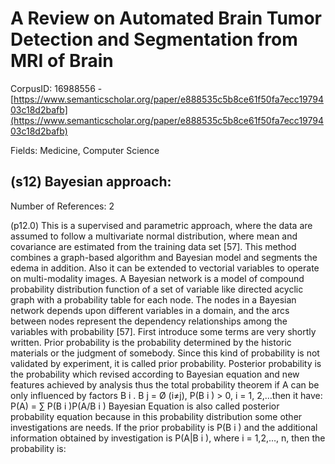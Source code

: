 # A Review on Automated Brain Tumor Detection and Segmentation from MRI of Brain

CorpusID: 16988556 - [https://www.semanticscholar.org/paper/e888535c5b8ce61f50fa7ecc1979403c18d2bafb](https://www.semanticscholar.org/paper/e888535c5b8ce61f50fa7ecc1979403c18d2bafb)

Fields: Medicine, Computer Science

## (s12) Bayesian approach:
Number of References: 2

(p12.0) This is a supervised and parametric approach, where the data are assumed to follow a multivariate normal distribution, where mean and covariance are estimated from the training data set [57]. This method combines a graph-based algorithm and Bayesian model and segments the edema in addition. Also it can be extended to vectorial variables to operate on multi-modality images. A Bayesian network is a model of compound probability distribution function of a set of variable like directed acyclic graph with a probability table for each node. The nodes in a Bayesian network depends upon different variables in a domain, and the arcs between nodes represent the dependency relationships among the variables with probability [57]. First introduce some terms are very shortly written. Prior probability is the probability determined by the historic materials or the judgment of somebody. Since this kind of probability is not validated by experiment, it is called prior probability. Posterior probability is the probability which revised according to Bayesian equation and new features achieved by analysis thus the total probability theorem if A can be only influenced by factors B i . B j = Ø (i≠j), P(B i ) > 0, i = 1, 2,…then it have: P(A) = ∑ P(B i )P(A/B i ) Bayesian Equation is also called posterior probability equation because in this probability distribution some other investigations are needs. If the prior probability is P(B i ) and the additional information obtained by investigation is P(A|B i ), where i = 1,2,…, n, then the probability is:
